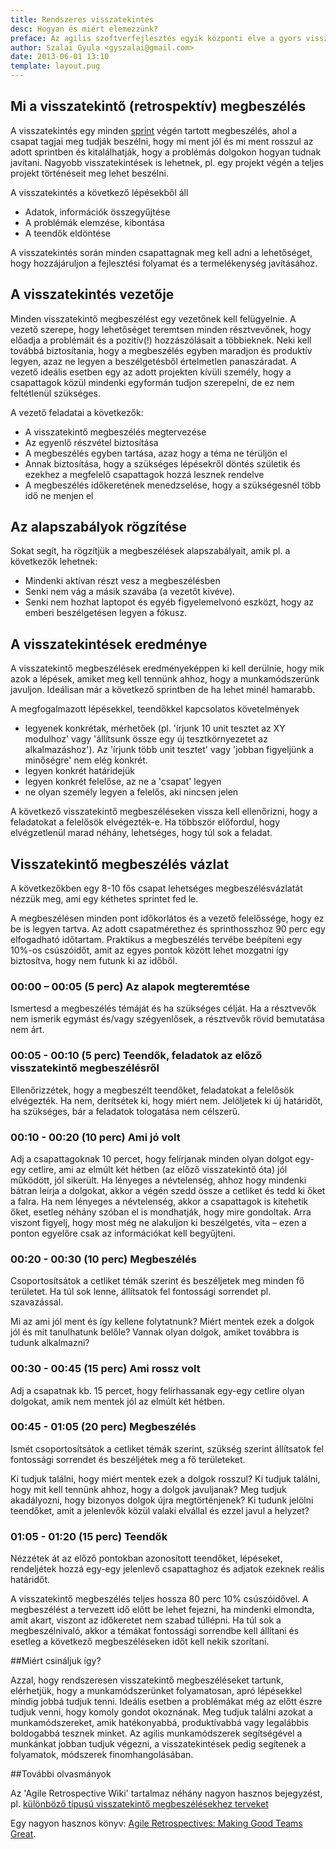 ```yaml
---
title: Rendszeres visszatekintés
desc: Hogyan és miért elemezzünk?
preface: Az agilis szoftverfejlesztés egyik központi elve a gyors visszacsatolás - amint lehet, bemutatjuk a készülő terméket a megrendelőnek, hogy lássuk, mennyire felel meg az igényeinek. A visszatekintés ugyanennek az elvnek az alkalmazása a fejlesztőcsapat munkájára, segítségével hamar ki tudjuk deríteni, hogy a fejlesztés során alkalmazott módszerek és megoldások közül mi működik és mi nem, így folyamatosan javítani tudjuk a munkamódszereinket.
author: Szalai Gyula <gyszalai@gmail.com>
date: 2013-06-01 13:10
template: layout.pug
---
```


## Mi a visszatekintő (retrospektív) megbeszélés

A visszatekintés egy minden [sprint](/epitsunk_szolgaltatast/agilis/agilis-fogalmak.html) végén tartott megbeszélés, ahol a csapat tagjai meg tudják beszélni, hogy mi ment jól és mi ment rosszul az adott sprintben és kitalálhatják, hogy a problémás dolgokon hogyan tudnak javítani. Nagyobb visszatekintések is lehetnek, pl. egy projekt végén a teljes projekt történéseit meg lehet beszélni.

A visszatekintés a következő lépésekből áll

* Adatok, információk összegyűjtése
* A problémák elemzése, kibontása
* A teendők eldöntése

A visszatekintés során minden csapattagnak meg kell adni a lehetőséget, hogy hozzájáruljon a fejlesztési folyamat és a termelékenység javításához.

## A visszatekintés vezetője

Minden visszatekintő megbeszélést egy vezetőnek kell felügyelnie. A vezető szerepe, hogy lehetőséget teremtsen minden résztvevőnek, hogy előadja a problémáit és a pozitív(!) hozzászólásait a többieknek. Neki kell továbbá biztosítania, hogy a megbeszélés egyben maradjon és produktív legyen, azaz ne legyen a beszélgetésből értelmetlen panaszáradat. A vezető ideális esetben egy az adott projekten kívüli személy, hogy a csapattagok közül mindenki egyformán tudjon szerepelni, de ez nem feltétlenül szükséges.

A vezető feladatai a következők:

* A visszatekintő megbeszélés megtervezése
* Az egyenlő részvétel biztosítása
* A megbeszélés egyben tartása, azaz hogy a téma ne térüljön el
* Annak biztosítása, hogy a szükséges lépésekről döntés születik és ezekhez a megfelelő csapattagok hozzá lesznek rendelve
* A megbeszélés időkeretének menedzselése, hogy a szükségesnél több idő ne menjen el

## Az alapszabályok rögzítése

Sokat segít, ha rögzítjük a megbeszélések alapszabályait, amik pl. a következők lehetnek:

* Mindenki aktívan részt vesz a megbeszélésben
* Senki nem vág a másik szavába (a vezetőt kivéve).
* Senki nem hozhat laptopot és egyéb figyelemelvonó eszközt, hogy az emberi beszélgetésen legyen a fókusz.

## A visszatekintések eredménye

A visszatekintő megbeszélések eredményeképpen ki kell derülnie, hogy mik azok a lépések, amiket meg kell tennünk ahhoz, hogy a munkamódszerünk javuljon. Ideálisan már a következő sprintben de ha lehet minél hamarabb.  

A megfogalmazott lépésekkel, teendőkkel kapcsolatos követelmények

* legyenek konkrétak, mérhetőek (pl. 'írjunk 10 unit tesztet az XY modulhoz' vagy 'állítsunk össze egy új tesztkörnyezetet az alkalmazáshoz'). Az 'írjunk több unit tesztet' vagy 'jobban figyeljünk a minőségre' nem elég konkrét.
* legyen konkrét határidejük
* legyen konkrét felelőse, az ne a 'csapat' legyen
* ne olyan személy legyen a felelős, aki nincsen jelen

A következő visszatekintő megbeszéléseken vissza kell ellenőrizni, hogy a feladatokat a felelősök elvégezték-e. Ha többször előfordul, hogy elvégzetlenül marad néhány, lehetséges, hogy túl sok a feladat.

## Visszatekintő megbeszélés vázlat

A következőkben egy 8-10 fős csapat lehetséges megbeszélésvázlatát nézzük meg, ami egy kéthetes sprintet fed le.

A megbeszélésen minden pont időkorlátos és a vezető felelőssége, hogy ez be is legyen tartva. Az adott csapatmérethez és sprinthosszhoz 90 perc egy elfogadható időtartam. Praktikus a megbeszélés tervébe beépíteni egy 10%-os csúszóidőt, amit az egyes pontok között lehet mozgatni így biztosítva, hogy nem futunk ki az időből.

### 00:00 – 00:05 (5 perc) Az alapok megteremtése

Ismertesd a megbeszélés témáját és ha szükséges célját. Ha a résztvevők nem ismerik egymást és/vagy szégyenlősek, a résztvevők rövid bemutatása nem árt.

### 00:05 - 00:10 (5 perc) Teendők, feladatok az előző visszatekintő megbeszélésről

Ellenőrizzétek, hogy a megbeszélt teendőket, feladatokat a felelősök elvégezték. Ha nem, derítsétek ki, hogy miért nem. Jelöljetek ki új határidőt, ha szükséges, bár a feladatok tologatása nem célszerű.

### 00:10 - 00:20 (10 perc) Ami jó volt

Adj a csapattagoknak 10 percet, hogy felírjanak minden olyan dolgot egy-egy cetlire, ami az elmúlt két hétben (az előző visszatekintő óta) jól működött, jól sikerült. Ha lényeges a névtelenség, ahhoz hogy mindenki bátran leírja a dolgokat, akkor a végén szedd össze a cetliket és tedd ki őket a falra. Ha nem lényeges a névtelenség, akkor a csapattagok is kitehetik őket, esetleg néhány szóban el is mondhatják, hogy mire gondoltak. Arra viszont figyelj, hogy most még ne alakuljon ki beszélgetés, vita – ezen a ponton egyelőre csak az információkat kell begyűjteni.

### 00:20 - 00:30 (10 perc) Megbeszélés

Csoportosítsátok a cetliket témák szerint és beszéljetek meg minden fő területet. Ha túl sok lenne, állítsatok fel fontossági sorrendet pl. szavazással.

Mi az ami jól ment és így kellene folytatnunk? Miért mentek ezek a dolgok jól és mit tanulhatunk belőle? Vannak olyan dolgok, amiket továbbra is tudunk alkalmazni?

### 00:30 - 00:45 (15 perc) Ami rossz volt

Adj a csapatnak kb. 15 percet, hogy felírhassanak egy-egy cetlire olyan dolgokat, amik nem mentek jól az elmúlt két hétben.

### 00:45 - 01:05 (20 perc) Megbeszélés

Ismét csoportosítsátok a cetliket témák szerint, szükség szerint állítsatok fel fontossági sorrendet és beszéljétek meg a fő területeket.

Ki tudjuk találni, hogy miért mentek ezek a dolgok rosszul? Ki tudjuk találni, hogy mit kell tennünk ahhoz, hogy a dolgok javuljanak? Meg tudjuk akadályozni, hogy bizonyos dolgok újra megtörténjenek? Ki tudunk jelölni teendőket, amit a jelenlevők közül valaki elvállal és ezzel javul a helyzet?

### 01:05 - 01:20 (15 perc) Teendők

Nézzétek át az előző pontokban azonosított teendőket, lépéseket, rendeljétek hozzá egy-egy jelenlevő csapattaghoz és adjatok ezeknek reális határidőt.

A visszatekintő megbeszélés teljes hossza 80 perc 10% csúszóidővel. A megbeszélést a tervezett idő előtt be lehet fejezni, ha mindenki elmondta, amit akart, viszont az időkeretet nem szabad túllépni. Ha túl sok a megbeszélnivaló, akkor a témákat fontossági sorrendbe kell állítani és esetleg a következő megbeszéléseken időt kell nekik szorítani.

##Miért csináljuk így?

Azzal, hogy rendszeresen visszatekintő megbeszéléseket tartunk, elérhetjük, hogy a munkamódszerünket folyamatosan, apró lépésekkel mindig jobbá tudjuk tenni. Ideális esetben a problémákat még az előtt észre tudjuk venni, hogy komoly gondot okoznának. Meg tudjuk találni azokat a munkamódszereket, amik hatékonyabbá, produktívabbá vagy legalábbis boldogabbá tesznek minket.
Az agilis munkamódszerek segítségével a munkánkat jobban tudjuk végezni, a visszatekintések pedig segítenek a folyamatok, módszerek finomhangolásában.

##További olvasmányok

Az 'Agile Retrospective Wiki' tartalmaz néhány nagyon hasznos bejegyzést, pl.
[különböző típusú visszatekintő megbeszélésekhez terveket](http://retrospectivewiki.org/index.php?title=Retrospective_Plans)

Egy nagyon hasznos könyv: [Agile Retrospectives: Making Good Teams Great](http://pragprog.com/book/dlret/agile-retrospectives).
